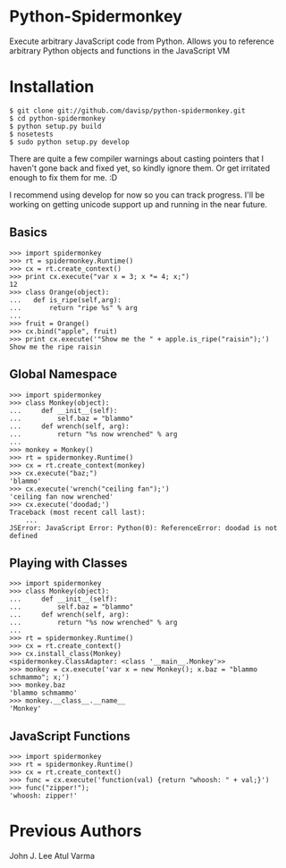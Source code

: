 Python-Spidermonkey
===================

Execute arbitrary JavaScript code from Python. Allows you to reference
arbitrary Python objects and functions in the JavaScript VM

Installation
============


    $ git clone git://github.com/davisp/python-spidermonkey.git
    $ cd python-spidermonkey
    $ python setup.py build
    $ nosetests
    $ sudo python setup.py develop

There are quite a few compiler warnings about casting pointers that I haven't gone back and fixed yet, so kindly ignore them. Or get irritated enough to fix them for me. :D

I recommend using develop for now so you can track progress. I'll be working on getting unicode support up and running in the near future.

Basics
------

    >>> import spidermonkey
    >>> rt = spidermonkey.Runtime()
    >>> cx = rt.create_context()
    >>> print cx.execute("var x = 3; x *= 4; x;")
    12
    >>> class Orange(object):
    ...   def is_ripe(self,arg):
    ...       return "ripe %s" % arg
    ...
    >>> fruit = Orange()
    >>> cx.bind("apple", fruit)
    >>> print cx.execute('"Show me the " + apple.is_ripe("raisin");')
    Show me the ripe raisin

Global Namespace
----------------

    >>> import spidermonkey
    >>> class Monkey(object):
    ...     def __init__(self):
    ...         self.baz = "blammo"
    ...     def wrench(self, arg):
    ...         return "%s now wrenched" % arg
    ...
    >>> monkey = Monkey()
    >>> rt = spidermonkey.Runtime()
    >>> cx = rt.create_context(monkey)
    >>> cx.execute("baz;")
    'blammo'
    >>> cx.execute('wrench("ceiling fan");')
    'ceiling fan now wrenched'
    >>> cx.execute('doodad;')
    Traceback (most recent call last):
        ...
    JSError: JavaScript Error: Python(0): ReferenceError: doodad is not defined

Playing with Classes
--------------------

    >>> import spidermonkey
    >>> class Monkey(object):
    ...     def __init__(self):
    ...         self.baz = "blammo"
    ...     def wrench(self, arg):
    ...         return "%s now wrenched" % arg
    ...
    >>> rt = spidermonkey.Runtime()
    >>> cx = rt.create_context()
    >>> cx.install_class(Monkey)
    <spidermonkey.ClassAdapter: <class '__main__.Monkey'>>
    >>> monkey = cx.execute('var x = new Monkey(); x.baz = "blammo schmammo"; x;')
    >>> monkey.baz
    'blammo schmammo'
    >>> monkey.__class__.__name__
    'Monkey'

JavaScript Functions
--------------------

    >>> import spidermonkey
    >>> rt = spidermonkey.Runtime()
    >>> cx = rt.create_context()
    >>> func = cx.execute('function(val) {return "whoosh: " + val;}')
    >>> func("zipper!");
    'whoosh: zipper!'

Previous Authors
================

John J. Lee
Atul Varma
